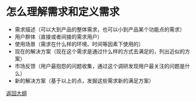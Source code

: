 # 怎么理解需求和定义需求

- 需求描述（可以大到产品的整体需求，也可以小到产品某个功能点的需求）
- 用户群体（直接或者间接的需求用户）
- 使用场景（需求在什么样的环境、时间等因素下使用的）
- 现在的解决方案（现在这个需求是通过什么样的方式去满足的，列出近似的方案）
- 市场反馈（用户最抱怨的问题收集，通过这个调研发现用户最关注的问题是什么）
- 新的解决方案（基于以上的点，发掘这些需求新的满足方案）



[返回大纲](https://github.com/FRANKIETANG/PM#%E4%BA%A7%E5%93%81%E7%BB%8F%E7%90%86%E7%AC%AC%E4%B8%80%E8%AF%BE-%E5%A4%A7%E7%BA%B2)